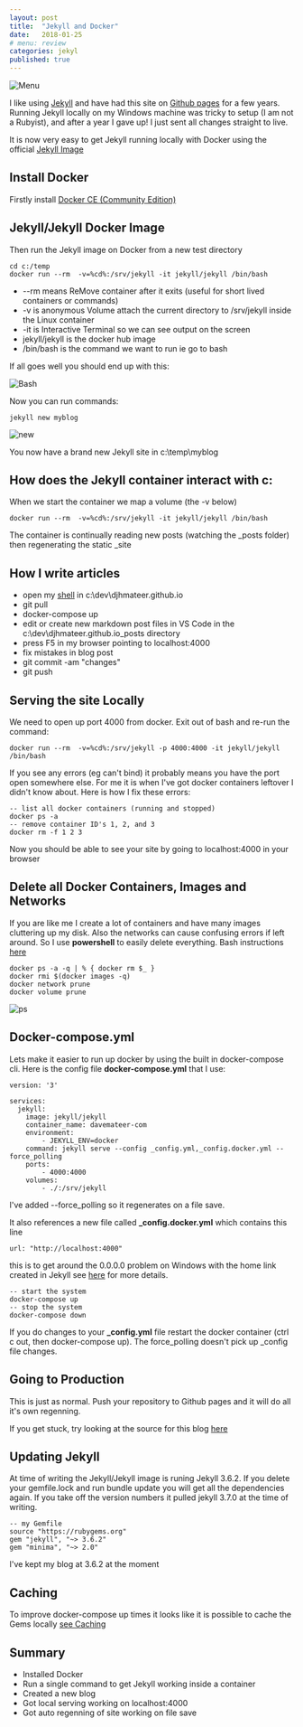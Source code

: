 ```yaml
---
layout: post
title:  "Jekyll and Docker"
date:   2018-01-25
# menu: review
categories: jekyl
published: true 
---
```

![Menu](/assets/2018-01-25-Docker/screen.png)

I like using [Jekyll](https://jekyllrb.com/) and have had this site on [Github pages](https://pages.github.com/) for a few years. Running Jekyll locally on my Windows machine was tricky to setup (I am not a Rubyist), and after a year I gave up! I just sent all changes straight to live.

It is now very easy to get Jekyll running locally with Docker using the official [Jekyll Image](https://hub.docker.com/r/jekyll/jekyll/)

## Install Docker
Firstly install [Docker CE (Community Edition)](https://www.docker.com/community-edition)

## Jekyll/Jekyll Docker Image
Then run the Jekyll image on Docker from a new test directory

```
cd c:/temp
docker run --rm  -v=%cd%:/srv/jekyll -it jekyll/jekyll /bin/bash
```

- --rm means ReMove container after it exits (useful for short lived containers or commands)
- -v is anonymous Volume attach the current directory to /srv/jekyll inside the Linux container
- -it is Interactive Terminal so we can see output on the screen
- jekyll/jekyll is the docker hub image
- /bin/bash is the command we want to run ie go to bash

If all goes well you should end up with this:

![Bash](/assets/2018-01-25-Docker/bash.png)

Now you can run commands:

```
jekyll new myblog
```
![new](/assets/2018-01-25-Docker/new.png)

You now have a brand new Jekyll site in c:\temp\myblog

## How does the Jekyll container interact with c:
When we start the container we map a volume (the -v below)
```
docker run --rm  -v=%cd%:/srv/jekyll -it jekyll/jekyll /bin/bash
```
The container is continually reading new posts (watching the _posts folder) then regenerating the static _site

## How I write articles

- open my [shell](http://cmder.net/) in c:\dev\djhmateer.github.io
- git pull 
- docker-compose up
- edit or create new markdown post files in VS Code in the c:\dev\djhmateer.github.io\_posts directory
- press F5 in my browser pointing to localhost:4000
- fix mistakes in blog post
- git commit -am "changes"
- git push


## Serving the site Locally
We need to open up port 4000 from docker. Exit out of bash and re-run the command:
```
docker run --rm  -v=%cd%:/srv/jekyll -p 4000:4000 -it jekyll/jekyll /bin/bash
```

If you see any errors (eg can't bind) it probably means you have the port open somewhere else. For me it is when I've got docker containers leftover I didn't know about. Here is how I fix these errors:

```
-- list all docker containers (running and stopped)
docker ps -a
-- remove container ID's 1, 2, and 3 
docker rm -f 1 2 3
```

Now you should be able to see your site by going to localhost:4000 in your browser

## Delete all Docker Containers, Images and Networks
If you are like me I create a lot of containers and have many images cluttering up my disk. Also the networks can cause confusing errors if left around. So I use **powershell** to easily delete everything. Bash instructions [here](https://www.elliotjreed.com/remove-all-docker-containers-volumes-networks-and-images/)

```
docker ps -a -q | % { docker rm $_ }
docker rmi $(docker images -q)
docker network prune
docker volume prune
```

![ps](/assets/2018-01-25-Docker/ps.png)

## Docker-compose.yml
Lets make it easier to run up docker by using the built in docker-compose cli. Here is the config file **docker-compose.yml** that I use:

```
version: '3'

services:
  jekyll: 
    image: jekyll/jekyll
    container_name: davemateer-com
    environment:
        - JEKYLL_ENV=docker
    command: jekyll serve --config _config.yml,_config.docker.yml --force_polling 
    ports:
        - 4000:4000
    volumes:
        - ./:/srv/jekyll
```
I've added --force_polling so it regenerates on a file save.

It also references a new file called **_config.docker.yml** which contains this line

```
url: "http://localhost:4000"
```

this is to get around the 0.0.0.0 problem on Windows with the home link created in Jekyll see [here](https://tonyho.net/jekyll-docker-windows-and-0-0-0-0/) for more details.

```
-- start the system
docker-compose up
-- stop the system
docker-compose down
```
If you do changes to your **_config.yml** file restart the docker container (ctrl c out, then docker-compose up). The force_polling doesn't pick up _config file changes.


## Going to Production
This is just as normal. Push your repository to Github pages and it will do all it's own regenning.

If you get stuck, try looking at the source for this blog [here](https://github.com/djhmateer/djhmateer.github.io)

## Updating Jekyll
At time of writing the Jekyll/Jekyll image is runing Jekyll 3.6.2. If you delete your gemfile.lock and run bundle update you will get all the dependencies again. If you take off the version numbers it pulled jekyll 3.7.0 at the time of writing. 
```
-- my Gemfile
source "https://rubygems.org"
gem "jekyll", "~> 3.6.2"
gem "minima", "~> 2.0"
```
I've kept my blog at 3.6.2 at the moment

## Caching 
To improve docker-compose up times it looks like it is possible to cache the Gems locally [see Caching](https://github.com/envygeeks/jekyll-docker/blob/master/README.md)

## Summary
- Installed Docker
- Run a single command to get Jekyll working inside a container
- Created a new blog
- Got local serving working on localhost:4000
- Got auto regenning of site working on file save
